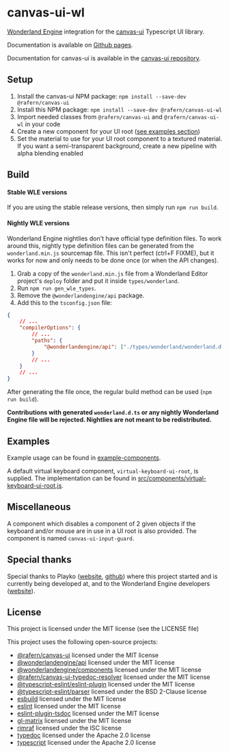 # canvas-ui-wl

[Wonderland Engine](https://wonderlandengine.com/) integration for the
[canvas-ui](https://github.com/rafern/canvas-ui) Typescript UI library.

Documentation is available on [Github pages](https://rafern.github.io/canvas-ui-wl/).

Documentation for canvas-ui is available in the
[canvas-ui repository](https://github.com/rafern/canvas-ui).

## Setup

1. Install the canvas-ui NPM package: `npm install --save-dev @rafern/canvas-ui`
2. Install this NPM package: `npm install --save-dev @rafern/canvas-ui-wl`
3. Import needed classes from `@rafern/canvas-ui` and `@rafern/canvas-ui-wl` in your code
4. Create a new component for your UI root ([see examples section](#Examples))
5. Set the material to use for your UI root component to a textured material. If you want a semi-transparent background, create a new pipeline with alpha blending enabled

## Build

#### Stable WLE versions

If you are using the stable release versions, then simply run `npm run build`.

#### Nightly WLE versions

Wonderland Engine nightlies don't have official type definition files. To work
around this, nightly type definition files can be generated from the
`wonderland.min.js` sourcemap file. This isn't perfect (ctrl+F FIXME), but it
works for now and only needs to be done once (or when the API changes).

1. Grab a copy of the `wonderland.min.js` file from a Wonderland Editor project's `deploy` folder and put it inside `types/wonderland`.
2. Run `npm run gen_wle_types`.
3. Remove the `@wonderlandengine/api` package.
4. Add this to the `tsconfig.json` file:

```json
{
    // ...
    "compilerOptions": {
        // ...
        "paths": {
            "@wonderlandengine/api": ["./types/wonderland/wonderland.d.ts"]
        }
        // ...
    }
    // ...
}
```

After generating the file once, the regular build method can be used
(`npm run build`).

**Contributions with generated `wonderland.d.ts` or any nightly Wonderland
Engine file will be rejected. Nightlies are not meant to be redistributed.**

## Examples

Example usage can be found in
[example-components](https://github.com/rafern/canvas-ui-wl/tree/master/example-components).

A default virtual keyboard component, `virtual-keyboard-ui-root`, is supplied.
The implementation can be found in
[src/components/virtual-keyboard-ui-root.js](https://github.com/rafern/canvas-ui-wl/blob/master/src/components/virtual-keyboard-ui-root.js).

## Miscellaneous

A component which disables a component of 2 given objects if the keyboard and/or
mouse are in use in a UI root is also provided. The component is named
`canvas-ui-input-guard`.

## Special thanks

Special thanks to Playko ([website](https://www.playko.com/),
[github](https://github.com/playkostudios)) where this project started and is
currently being developed at, and to the Wonderland Engine developers
([website](https://wonderlandengine.com/)).

## License

This project is licensed under the MIT license (see the LICENSE file)

This project uses the following open-source projects:
- [@rafern/canvas-ui](https://github.com/rafern/canvas-ui) licensed under the MIT license
- [@wonderlandengine/api](https://www.npmjs.com/package/@wonderlandengine/api) licensed under the MIT license
- [@wonderlandengine/components](https://www.npmjs.com/package/@wonderlandengine/components) licensed under the MIT license
- [@rafern/canvas-ui-typedoc-resolver](https://github.com/rafern/canvas-ui-typedoc-resolver) licensed under the MIT license
- [@typescript-eslint/eslint-plugin](https://github.com/typescript-eslint/typescript-eslint) licensed under the MIT license
- [@typescript-eslint/parser](https://github.com/typescript-eslint/typescript-eslint) licensed under the BSD 2-Clause license
- [esbuild](https://github.com/evanw/esbuild) licensed under the MIT license
- [eslint](https://github.com/eslint/eslint) licensed under the MIT license
- [eslint-plugin-tsdoc](https://github.com/microsoft/tsdoc) licensed under the MIT license
- [gl-matrix](https://github.com/toji/gl-matrix) licensed under the MIT license
- [rimraf](https://github.com/isaacs/rimraf) licensed under the ISC license
- [typedoc](https://github.com/TypeStrong/TypeDoc) licensed under the Apache 2.0 license
- [typescript](https://github.com/Microsoft/TypeScript) licensed under the Apache 2.0 license